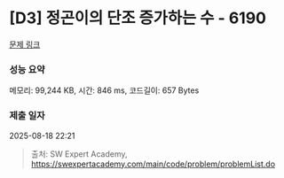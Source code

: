 # [D3] 정곤이의 단조 증가하는 수 - 6190 

[문제 링크](https://swexpertacademy.com/main/code/problem/problemDetail.do?contestProbId=AWcPjEuKAFgDFAU4) 

### 성능 요약

메모리: 99,244 KB, 시간: 846 ms, 코드길이: 657 Bytes

### 제출 일자

2025-08-18 22:21



> 출처: SW Expert Academy, https://swexpertacademy.com/main/code/problem/problemList.do